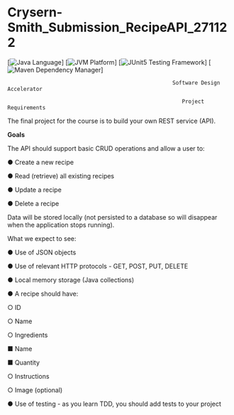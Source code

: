 # Crysern-Smith_Submission_RecipeAPI_271122
[![Java Language](https://img.shields.io/badge/language-Java-3A75B0.svg?logo=OpenJDK)]
[![JVM Platform](https://img.shields.io/badge/platform-JVM-6C93B8.svg?logo=IntelliJIDEA)]
[![JUnit5 Testing Framework](https://img.shields.io/badge/testing%20framework-JUnit5-26A162.svg?logo=JUnit5)]
[![Maven Dependency Manager](https://img.shields.io/badge/dependency%20manager-Maven-AA215A.svg?logo=ApacheMaven)]

                                                        Software Design Accelerator

                                                           Project Requirements

The final project for the course is to build your own REST service (API).

**Goals**

The API should support basic CRUD operations and allow a user to:

● Create a new recipe

● Read (retrieve) all existing recipes

● Update a recipe

● Delete a recipe

Data will be stored locally (not persisted to a database so will disappear when the
application stops running).

What we expect to see:

● Use of JSON objects

● Use of relevant HTTP protocols - GET, POST, PUT, DELETE

● Local memory storage (Java collections)

● A recipe should have:

○ ID

○ Name

○ Ingredients

■ Name

■ Quantity

○ Instructions

○ Image (optional)

● Use of testing - as you learn TDD, you should add tests to your project
